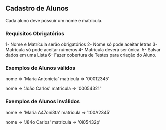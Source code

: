 ## Cadastro de Alunos
Cada aluno deve possuir um nome e matrícula.

### Requisitos Obrigatórios
1- Nome e Matrícula serão obrigatórios
2- Nome só pode aceitar letras
3- Matrícula só pode aceitar números
4- Matrícula deverá ser única.
5- Salvar dados em uma Lista
6- Fazer cobertura de Testes para criação do Aluno.

### Exemplos de Alunos válidos

nome => 'Maria Antonieta'
matricula => '00012345'

nome => 'João Carlos'
matricula => '00054321'

### Exemplos de Alunos inválidos

nome => 'Maria A47oni3ta'
matricula => 't00A2345'

nome => 'J84o Carlos'
matricula => '0i05432p'
